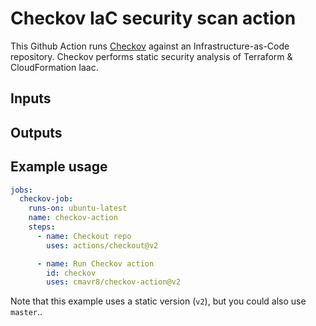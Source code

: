 # Checkov IaC security scan action

This Github Action runs [Checkov](https://github.com/bridgecrewio/checkov) against an Infrastructure-as-Code repository. Checkov performs static security analysis of Terraform & CloudFormation Iaac.

## Inputs

## Outputs

## Example usage

```yaml
jobs:
  checkov-job:
    runs-on: ubuntu-latest
    name: checkov-action
    steps:
      - name: Checkout repo
        uses: actions/checkout@v2

      - name: Run Checkov action
        id: checkov
        uses: cmavr8/checkov-action@v2
```
Note that this example uses a static version (`v2`), but you could also use `master`..
